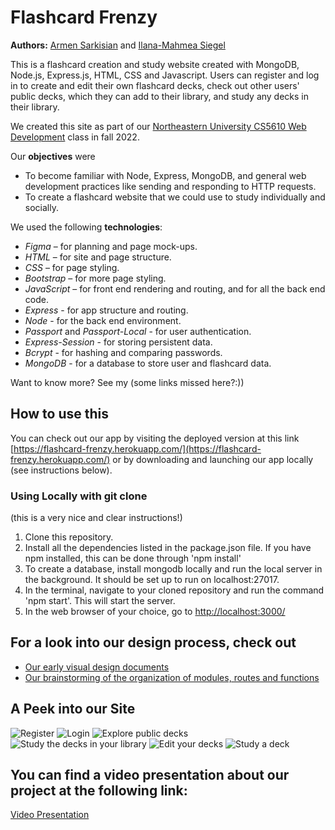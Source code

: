 # Flashcard Frenzy

**Authors:** [Armen Sarkisian](https://github.com/arm2349) and [Ilana-Mahmea Siegel](https://github.com/m-siegel/)

This is a flashcard creation and study website created with MongoDB, Node.js, Express.js, HTML, CSS and Javascript.
Users can register and log in to create and edit their own flashcard decks, check out other users' public decks, which they can add to their library, and study any decks in their library.

We created this site as part of our [Northeastern University CS5610 Web Development](https://johnguerra.co/classes/webDevelopment_fall_2022/) class in fall 2022.

Our **objectives** were

- To become familiar with Node, Express, MongoDB, and general web development practices like sending and responding to HTTP requests.
- To create a flashcard website that we could use to study individually and socially.

We used the following **technologies**:

- _Figma_ – for planning and page mock-ups.
- _HTML_ – for site and page structure.
- _CSS_ – for page styling.
- _Bootstrap_ – for more page styling.
- _JavaScript_ – for front end rendering and routing, and for all the back end code.
- _Express_ - for app structure and routing.
- _Node_ - for the back end environment.
- _Passport_ and _Passport-Local_ - for user authentication.
- _Express-Session_ - for storing persistent data.
- _Bcrypt_ - for hashing and comparing passwords.
- _MongoDB_ - for a database to store user and flashcard data.

Want to know more? See my (some links missed here?:))

## How to use this

You can check out our app by visiting the deployed version at this link [https://flashcard-frenzy.herokuapp.com/](https://flashcard-frenzy.herokuapp.com/) or by downloading and launching our app locally (see instructions below).

### Using Locally with git clone
(this is a very nice and clear instructions!)

1. Clone this repository.
2. Install all the dependencies listed in the package.json file. If you have npm installed, this can be done through 'npm install'
3. To create a database, install mongodb locally and run the local server in the background. It should be set up to run on localhost:27017.
4. In the terminal, navigate to your cloned repository and run the command 'npm start'. This will start the server.
5. In the web browser of your choice, go to [http://localhost:3000/](http://localhost:3000/)

## For a look into our design process, check out
- [Our early visual design documents](https://drive.google.com/file/d/1HmAm91xn3q6zwJUTtpU_qo1F2rrK3mAL/view?usp=sharing)
- [Our brainstorming of the organization of modules, routes and functions](https://drive.google.com/file/d/1pVqPjIFLGXW6LBXxO3TMZGAiOlnAKDpG/view?usp=sharing)

## A Peek into our Site
![Register](https://github.com/m-siegel/flashcardFrenzy/blob/5b0ec28493ac15893fa8e7b411d49e7f54460f42/register.png)
![Login](https://github.com/m-siegel/flashcardFrenzy/blob/5b0ec28493ac15893fa8e7b411d49e7f54460f42/login.png)
![Explore public decks](https://github.com/m-siegel/flashcardFrenzy/blob/ce4669850962c20c295c6a63168d0b963ef51e98/explore.png)
![Study the decks in your library](https://github.com/m-siegel/flashcardFrenzy/blob/5b0ec28493ac15893fa8e7b411d49e7f54460f42/library.png)
![Edit your decks](https://github.com/m-siegel/flashcardFrenzy/blob/5b0ec28493ac15893fa8e7b411d49e7f54460f42/settings.png)
![Study a deck](https://github.com/m-siegel/flashcardFrenzy/blob/5b0ec28493ac15893fa8e7b411d49e7f54460f42/study.png)

## You can find a video presentation about our project at the following link:

[Video Presentation](https://drive.google.com/file/d/1nEKVbl24e2O_HtKEFciURqSwYmDL-5Ai/view?usp=share_link)
